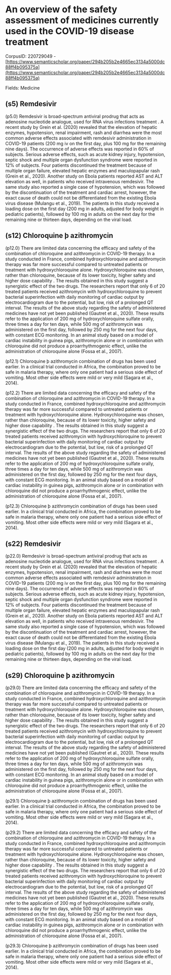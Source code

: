 # An overview of the safety assessment of medicines currently used in the COVID-19 disease treatment

CorpusID: 220729049 - [https://www.semanticscholar.org/paper/294b205b2e4665ec3134a5000dc88ff4b095375a](https://www.semanticscholar.org/paper/294b205b2e4665ec3134a5000dc88ff4b095375a)

Fields: Medicine

## (s5) Remdesivir
(p5.0) Remdesivir is broad-spectrum antiviral prodrug that acts as adenosine nucleotide analogue, used for RNA virus infections treatment . A recent study by Grein et al. (2020) revealed that the elevation of hepatic enzymes, hypotension, renal impairment, rash and diarrhea were the most common adverse effects associated with remdesivir administration in COVID-19 patients (200 mg iv on the first day, plus 100 mg for the remaining nine days). The occurrence of adverse effects was reported in 60% of subjects. Serious adverse effects, such as acute kidney injury, hypotension, septic shock and multiple organ dysfunction syndrome were reported in 12% of subjects. Four patients discontinued the treatment because of multiple organ failure, elevated hepatic enzymes and maculopapular rash (Grein et al., 2020). Another study on Ebola patients reported AST and ALT elevation as well, in patients who received intravenous remdesivir. The same study also reported a single case of hypotension, which was followed by the discontinuation of the treatment and cardiac arrest, however, the exact cause of death could not be differentiated from the existing Ebola virus disease (Mulangu et al., 2019). The patients in this study received a loading dose on the first day (200 mg in adults, adjusted for body weight in pediatric patients), followed by 100 mg in adults on the next day for the remaining nine or thirteen days, depending on the viral load.
## (s12) Chloroquine þ azithromycin
(p12.0) There are limited data concerning the efficacy and safety of the combination of chloroquine and azithromycin in COVID-19 therapy. In a study conducted in France, combined hydroxychloroquine and azithromycin therapy was far more successful compared to untreated patients or treatment with hydroxychloroquine alone. Hydroxychloroquine was chosen, rather than chloroquine, because of its lower toxicity, higher safety and higher dose capability . The results obtained in this study suggest a synergistic effect of the two drugs. The researchers report that only 6 of 20 treated patients received azithromycin with hydroxychloroquine to prevent bacterial superinfection with daily monitoring of cardiac output by electrocardiogram due to the potential, but low, risk of a prolonged QT interval. The results of the above study regarding the safety of administered medicines have not yet been published (Gautret et al., 2020). These results refer to the application of 200 mg of hydroxychloroquine sulfate orally, three times a day for ten days, while 500 mg of azithromycin was administered on the first day, followed by 250 mg for the next four days, with constant ECG monitoring. In an animal study based on a model of cardiac instability in guinea pigs, azithromycin alone or in combination with chloroquine did not produce a proarrhythmogenic effect, unlike the administration of chloroquine alone (Fossa et al., 2007).

(p12.1) Chloroquine þ azithromycin combination of drugs has been used earlier. In a clinical trial conducted in Africa, the combination proved to be safe in malaria therapy, where only one patient had a serious side effect of vomiting. Most other side effects were mild or very mild (Sagara et al., 2014).

(p12.2) There are limited data concerning the efficacy and safety of the combination of chloroquine and azithromycin in COVID-19 therapy. In a study conducted in France, combined hydroxychloroquine and azithromycin therapy was far more successful compared to untreated patients or treatment with hydroxychloroquine alone. Hydroxychloroquine was chosen, rather than chloroquine, because of its lower toxicity, higher safety and higher dose capability . The results obtained in this study suggest a synergistic effect of the two drugs. The researchers report that only 6 of 20 treated patients received azithromycin with hydroxychloroquine to prevent bacterial superinfection with daily monitoring of cardiac output by electrocardiogram due to the potential, but low, risk of a prolonged QT interval. The results of the above study regarding the safety of administered medicines have not yet been published (Gautret et al., 2020). These results refer to the application of 200 mg of hydroxychloroquine sulfate orally, three times a day for ten days, while 500 mg of azithromycin was administered on the first day, followed by 250 mg for the next four days, with constant ECG monitoring. In an animal study based on a model of cardiac instability in guinea pigs, azithromycin alone or in combination with chloroquine did not produce a proarrhythmogenic effect, unlike the administration of chloroquine alone (Fossa et al., 2007).

(p12.3) Chloroquine þ azithromycin combination of drugs has been used earlier. In a clinical trial conducted in Africa, the combination proved to be safe in malaria therapy, where only one patient had a serious side effect of vomiting. Most other side effects were mild or very mild (Sagara et al., 2014).
## (s22) Remdesivir
(p22.0) Remdesivir is broad-spectrum antiviral prodrug that acts as adenosine nucleotide analogue, used for RNA virus infections treatment . A recent study by Grein et al. (2020) revealed that the elevation of hepatic enzymes, hypotension, renal impairment, rash and diarrhea were the most common adverse effects associated with remdesivir administration in COVID-19 patients (200 mg iv on the first day, plus 100 mg for the remaining nine days). The occurrence of adverse effects was reported in 60% of subjects. Serious adverse effects, such as acute kidney injury, hypotension, septic shock and multiple organ dysfunction syndrome were reported in 12% of subjects. Four patients discontinued the treatment because of multiple organ failure, elevated hepatic enzymes and maculopapular rash (Grein et al., 2020). Another study on Ebola patients reported AST and ALT elevation as well, in patients who received intravenous remdesivir. The same study also reported a single case of hypotension, which was followed by the discontinuation of the treatment and cardiac arrest, however, the exact cause of death could not be differentiated from the existing Ebola virus disease (Mulangu et al., 2019). The patients in this study received a loading dose on the first day (200 mg in adults, adjusted for body weight in pediatric patients), followed by 100 mg in adults on the next day for the remaining nine or thirteen days, depending on the viral load.
## (s29) Chloroquine þ azithromycin
(p29.0) There are limited data concerning the efficacy and safety of the combination of chloroquine and azithromycin in COVID-19 therapy. In a study conducted in France, combined hydroxychloroquine and azithromycin therapy was far more successful compared to untreated patients or treatment with hydroxychloroquine alone. Hydroxychloroquine was chosen, rather than chloroquine, because of its lower toxicity, higher safety and higher dose capability . The results obtained in this study suggest a synergistic effect of the two drugs. The researchers report that only 6 of 20 treated patients received azithromycin with hydroxychloroquine to prevent bacterial superinfection with daily monitoring of cardiac output by electrocardiogram due to the potential, but low, risk of a prolonged QT interval. The results of the above study regarding the safety of administered medicines have not yet been published (Gautret et al., 2020). These results refer to the application of 200 mg of hydroxychloroquine sulfate orally, three times a day for ten days, while 500 mg of azithromycin was administered on the first day, followed by 250 mg for the next four days, with constant ECG monitoring. In an animal study based on a model of cardiac instability in guinea pigs, azithromycin alone or in combination with chloroquine did not produce a proarrhythmogenic effect, unlike the administration of chloroquine alone (Fossa et al., 2007).

(p29.1) Chloroquine þ azithromycin combination of drugs has been used earlier. In a clinical trial conducted in Africa, the combination proved to be safe in malaria therapy, where only one patient had a serious side effect of vomiting. Most other side effects were mild or very mild (Sagara et al., 2014).

(p29.2) There are limited data concerning the efficacy and safety of the combination of chloroquine and azithromycin in COVID-19 therapy. In a study conducted in France, combined hydroxychloroquine and azithromycin therapy was far more successful compared to untreated patients or treatment with hydroxychloroquine alone. Hydroxychloroquine was chosen, rather than chloroquine, because of its lower toxicity, higher safety and higher dose capability . The results obtained in this study suggest a synergistic effect of the two drugs. The researchers report that only 6 of 20 treated patients received azithromycin with hydroxychloroquine to prevent bacterial superinfection with daily monitoring of cardiac output by electrocardiogram due to the potential, but low, risk of a prolonged QT interval. The results of the above study regarding the safety of administered medicines have not yet been published (Gautret et al., 2020). These results refer to the application of 200 mg of hydroxychloroquine sulfate orally, three times a day for ten days, while 500 mg of azithromycin was administered on the first day, followed by 250 mg for the next four days, with constant ECG monitoring. In an animal study based on a model of cardiac instability in guinea pigs, azithromycin alone or in combination with chloroquine did not produce a proarrhythmogenic effect, unlike the administration of chloroquine alone (Fossa et al., 2007).

(p29.3) Chloroquine þ azithromycin combination of drugs has been used earlier. In a clinical trial conducted in Africa, the combination proved to be safe in malaria therapy, where only one patient had a serious side effect of vomiting. Most other side effects were mild or very mild (Sagara et al., 2014).
